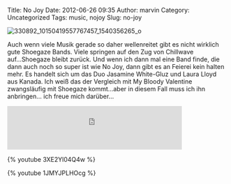 Title: No Joy
Date: 2012-06-26 09:35
Author: marvin
Category: Uncategorized
Tags: music, nojoy
Slug: no-joy

![330892_10150419557767457_1540356265_o]({filename}/images/330892_10150419557767457_1540356265_o.jpg)

Auch wenn viele Musik gerade so daher wellenreitet gibt es nicht
wirklich gute Shoegaze Bands. Viele springen auf den Zug von Chillwave
auf...Shoegaze bleibt zurück. Und wenn ich dann mal eine Band finde, die
dann auch noch so super ist wie No Joy, dann gibt es an Feierei kein
halten mehr. Es handelt sich um das Duo Jasamine White-Gluz und Laura
Lloyd aus Kanada. Ich weiß das der Vergleich mit My Bloody Valentine
zwangsläufig mit Shoegaze kommt...aber in diesem Fall muss ich ihn
anbringen... ich freue mich darüber...

<iframe width="400" height="100" style="position: relative; display: block; width: 400px; height: 100px;" src="http://bandcamp.com/EmbeddedPlayer/v=2/album=233492792/size=venti/bgcol=FFFFFF/linkcol=4285BB/" allowtransparency="true" frameborder="0">[Negaverse
by No Joy](http://nojoy.bandcamp.com/album/negaverse)</iframe>

{% youtube 3XE2Yl04Q4w %}

{% youtube 1JMYJPLHOcg %}

